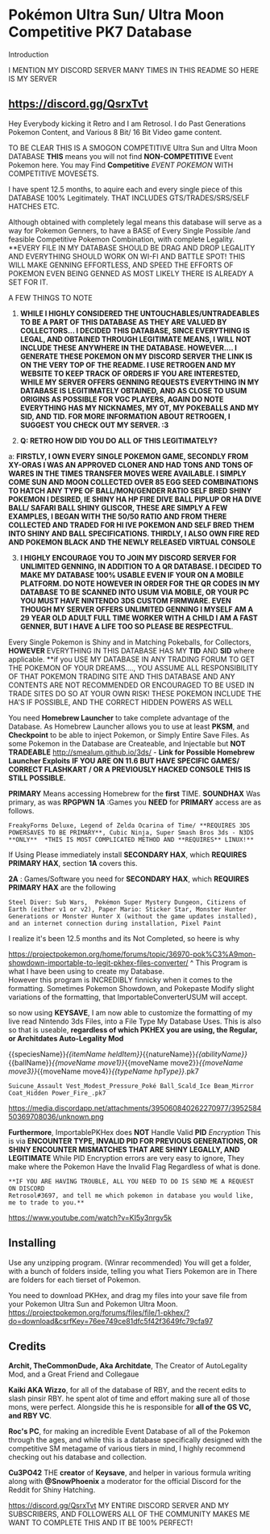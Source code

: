 Pokémon Ultra Sun/ Ultra Moon Competitive PK7 Database
========================================================================
Introduction

I MENTION MY DISCORD SERVER MANY TIMES IN THIS README SO HERE IS MY SERVER

https://discord.gg/QsrxTvt
------------------------------------------------------------------------
Hey Everybody kicking it Retro and I am Retrosol.  I do Past Generations Pokemon Content, and Various 8 Bit/ 16 Bit
Video game content. 

TO BE CLEAR THIS IS A SMOGON COMPETITIVE Ultra Sun and Ultra Moon DATABASE
**THIS** means you will not find **NON-COMPETITIVE** Event Pokemon here.  You may Find **Competitive** *EVENT POKEMON*
WITH COMPETITIVE MOVESETS. 

I have spent 12.5 months, to aquire each and every single piece of this DATABASE 100% Legitimately.
THAT INCLUDES GTS/TRADES/SRS/SELF HATCHES ETC.

Although obtained with completely legal means this database will serve as a way for Pokemon Genners, to have a BASE of Every Single Possible /and feasible Competitive Pokemon Combination, with complete Legality. **EVERY FILE IN MY DATABASE SHOULD BE DRAG AND DROP LEGALITY AND EVERYTHING SHOULD WORK ON WI-FI AND BATTLE SPOT!  THIS WILL MAKE GENNING EFFORTLESS, AND SPEED THE EFFORTS OF POKEMON EVEN BEING GENNED AS MOST LIKELY THERE IS ALREADY A SET FOR IT.

A FEW THINGS TO NOTE

1) **WHILE I HIGHLY CONSIDERED THE UNTOUCHABLES/UNTRADEABLES TO BE A PART OF THIS DATABASE AS THEY ARE VALUED BY COLLECTORS... I DECIDED THIS DATABASE, SINCE EVERYTHING IS LEGAL, AND OBTAINED THROUGH LEGITIMATE MEANS, I WILL NOT INCLUDE THESE ANYWHERE IN THE DATABASE.
HOWEVER.... I GENERATE THESE POKEMON ON MY DISCORD SERVER THE LINK IS ON THE VERY TOP OF THE README.  I USE RETROGEN AND MY WEBSITE TO KEEP TRACK OF ORDERS IF YOU ARE INTERESTED, WHILE MY SERVER OFFERS GENNING REQUESTS EVERYTHING IN MY DATABASE IS LEGITIMATELY OBTAINED, AND AS CLOSE TO USUM ORIGINS AS POSSIBLE FOR VGC PLAYERS, AGAIN DO NOTE EVERYTHING HAS MY NICKNAMES, MY OT, MY POKEBALLS AND MY SID, AND TID.  FOR MORE INFORMATION ABOUT RETROGEN, I SUGGEST YOU CHECK OUT MY SERVER. :3**

2) **Q: RETRO HOW DID YOU DO ALL OF THIS LEGITIMATELY?**


a: **FIRSTLY, I OWN EVERY SINGLE POKEMON GAME, SECONDLY FROM XY-ORAS I WAS AN APPROVED CLONER AND HAD TONS AND TONS OF WARES IN THE TIMES TRANSFER MOVES WERE AVAILABLE.  I SIMPLY COME SUN AND MOON COLLECTED OVER 85 EGG SEED COMBINATIONS TO HATCH ANY TYPE OF BALL/MON/GENDER RATIO SELF BRED SHINY POKEMON I DESIRED, IE SHINY HA HP FIRE DIVE BALL PIPLUP OR HA DIVE BALL/ SAFARI BALL SHINY GLISCOR, THESE ARE SIMPLY A FEW EXAMPLES, I BEGAN WITH THE 50/50 RATIO AND FROM THERE COLLECTED AND TRADED FOR HI IVE POKEMON AND SELF BRED THEM INTO SHINY AND BALL SPECIFICATIONS. THIRDLY, I ALSO OWN FIRE RED AND POKEMON BLACK AND THE NEWLY RELEASED VIRTUAL CONSOLE**

3) **I HIGHLY ENCOURAGE YOU TO JOIN MY DISCORD SERVER FOR UNLIMITED GENNING, IN ADDITION TO A QR DATABASE.  I DECIDED TO MAKE MY DATABASE 100% USABLE EVEN IF YOUR ON A MOBILE PLATFORM.  DO NOTE HOWEVER IN ORDER FOR THE QR CODES IN MY DATABASE TO BE SCANNED INTO USUM VIA MOBILE, OR YOUR PC YOU MUST HAVE NINTENDO 3DS CUSTOM FIRMWARE.  EVEN THOUGH MY SERVER OFFERS UNLIMITED GENNING I MYSELF AM A 29 YEAR OLD ADULT FULL TIME WORKER WITH A CHILD I AM A FAST GENNER, BUT I HAVE A LIFE TOO SO PLEASE BE RESPECTFUL**.

Every Single Pokemon is Shiny and in Matching Pokeballs, for Collectors, **HOWEVER** EVERYTHING IN THIS DATABASE HAS MY **TID** AND **SID** where applicable.  **if you USE MY DATABASE IN ANY TRADING FORUM TO GET THE POKEMON OF YOUR DREAMS...., YOU ASSUME ALL RESPONSIBILITY OF THAT POKEMON TRADING SITE AND THIS DATABASE AND ANY CONTENTS ARE NOT RECOMMENDED OR ENCOURAGED TO BE USED IN TRADE SITES DO SO AT YOUR OWN RISK!  THESE POKEMON INCLUDE THE HA'S IF POSSIBLE, AND THE CORRECT HIDDEN POWERS AS WELL

You need **Homebrew Launcher** to take complete advantage of the Database.
As Homebrew Launcher allows you to use at least **PKSM**, and **Checkpoint** to be able to inject Pokemon, 
or Simply Entire Save Files. As some Pokemon in the Database are Createable, and Injectable but **NOT TRADEABLE**
http://smealum.github.io/3ds/ - **Link for Possible Homebrew Launcher Exploits**
**IF YOU ARE ON 11.6 BUT HAVE SPECIFIC GAMES/ CORRECT FLASHKART / OR A PREVIOUSLY HACKED CONSOLE THIS IS STILL POSSIBLE.**


**PRIMARY** Means accessing Homebrew for the **first** TIME.
**SOUNDHAX** Was primary, as was **RPGPWN**
**1A** :Games you **NEED** for **PRIMARY** access are as follows.

`FreakyForms Deluxe,
Legend of Zelda Ocarina of Time/ **REQUIRES 3DS POWERSAVES TO BE PRIMARY**,
Cubic Ninja,
Super Smash Bros 3ds - N3DS **ONLY**  *THIS IS MOST COMPLICATED METHOD AND **REQUIRES** LINUX!**`

If Using Please immediately install **SECONDARY HAX**, which **REQUIRES PRIMARY HAX**, section **1A** covers this.



**2A** : Games/Software you need for **SECONDARY HAX**, which **REQUIRES PRIMARY HAX** are the following

`Steel Diver: Sub Wars, 
Pokémon Super Mystery Dungeon,
Citizens of Earth (either v1 or v2),
Paper Mario: Sticker Star,
Monster Hunter Generations or Monster Hunter X (without the game updates installed), and an internet connection during installation,
Pixel Paint`



I realize it's been 12.5 months and its Not Completed, so heere is why

https://projectpokemon.org/home/forums/topic/36970-pok%C3%A9mon-showdown-importable-to-legit-pkhex-files-converter/
^ This Program is what I have been using to create my Database.  
However this program is INCREDIBLY finnicky when it comes to the formatting.
Sometimes Pokemon Showdown, and Pokepaste Modify slight variations of the formatting, that ImportableConverterUSUM will accept.


so now using **KEYSAVE**, I am now able to customize the formatting of my live read Nintendo 3ds Files, into a File Type My Database Uses.
This is also so that is useable, **regardless of which PKHEX you are using, the Regular, or Architdates Auto-Legality Mod**

{{speciesName}}_{{itemName heldItem}}_{{natureName}}_{{abilityName}}_{{ballName}}_{{moveName move1}}_{{moveName move2}}_{{moveName move3}}_{{moveName move4}}_{{typeName hpType}}_.pk7

`Suicune_Assault Vest_Modest_Pressure_Poké Ball_Scald_Ice Beam_Mirror Coat_Hidden Power_Fire_.pk7`

https://media.discordapp.net/attachments/395060840262270977/395258450369708036/unknown.png

**Furthermore**, ImportablePKHex does **NOT** Handle Valid **PID** *Encryption*
This is via **ENCOUNTER TYPE, INVALID PID FOR PREVIOUS GENERATIONS, OR SHINY ENCOUNTER MISMATCHES THAT ARE SHINY LEGALLY, AND LEGITIMATE**
While PID Encryption errors are very easy to ignore, They make where the Pokemon Have the Invalid Flag Regardless of what is done.


    **IF YOU ARE HAVING TROUBLE, ALL YOU NEED TO DO IS SEND ME A REQUEST ON DISCORD
    Retrosol#3697, and tell me which pokemon in database you would like, me to trade to you.**

https://www.youtube.com/watch?v=KI5y3nrgv5k




Installing
------------------------------------------------------------------------



Use any unzipping program. (Winrar recommended)
You will get a folder, with a bunch of folders inside, telling you what Tiers Pokemon are in
There are folders for each tierset of Pokemon.

You need to download PKHex, and drag my files into your save file from your Pokemon Ultra Sun and Pokemon Ultra Moon.
https://projectpokemon.org/forums/files/file/1-pkhex/?do=download&csrfKey=76ee749ce81dfc5f42f3649fc79cfa97


Credits
------------------------------------------------------------------------
**Archit, TheCommonDude, Aka Architdate**, The Creator of AutoLegality Mod, and a Great Friend and Collegaue


**Kaiki AKA Wizzo**, for all of the database of RBY, and the recent edits to slash pinsir RBY. he spent alot of time and effort making sure all of those mons, were perfect. Alongside this he is responsible for **all of the GS VC, and RBY VC**.


**Roc's PC**, for making an incredible Event Database of all of the Pokemon through the ages, and while this is a database specifically designed with the competitive SM metagame of various tiers in mind, I highly recommend checking out his database and collection.


**Cu3PO42** THE **creator** of **Keysave**, and helper in various formula writing along with **@SnowPhoenix** a moderator for the official Discord for the Reddit for Shiny Hatching.

https://discord.gg/QsrxTvt  MY ENTIRE DISCORD SERVER AND MY SUBSCRIBERS, AND FOLLOWERS ALL OF THE COMMUNITY MAKES ME WANT TO COMPLETE THIS AND IT BE 100% PERFECT!
